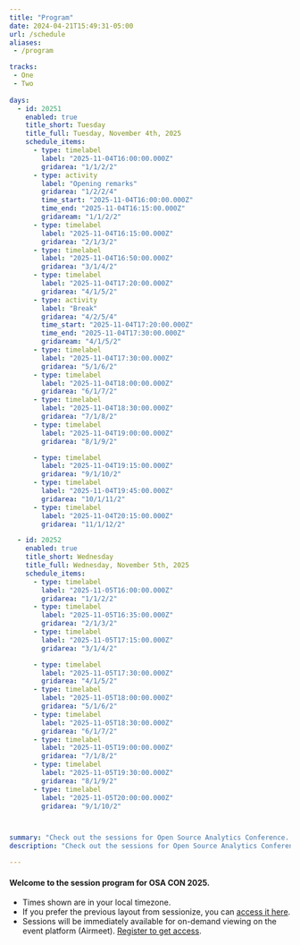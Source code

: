 ```yaml
---
title: "Program"
date: 2024-04-21T15:49:31-05:00
url: /schedule
aliases:
 - /program

tracks:
 - One
 - Two
 
days:  
  - id: 20251
    enabled: true
    title_short: Tuesday
    title_full: Tuesday, November 4th, 2025
    schedule_items: 
      - type: timelabel
        label: "2025-11-04T16:00:00.000Z"
        gridarea: "1/1/2/2"
      - type: activity
        label: "Opening remarks"
        gridarea: "1/2/2/4"
        time_start: "2025-11-04T16:00:00.000Z"
        time_end: "2025-11-04T16:15:00.000Z"
        gridaream: "1/1/2/2"
      - type: timelabel
        label: "2025-11-04T16:15:00.000Z"
        gridarea: "2/1/3/2"
      - type: timelabel
        label: "2025-11-04T16:50:00.000Z"
        gridarea: "3/1/4/2"
      - type: timelabel
        label: "2025-11-04T17:20:00.000Z"
        gridarea: "4/1/5/2"
      - type: activity
        label: "Break"
        gridarea: "4/2/5/4"
        time_start: "2025-11-04T17:20:00.000Z"
        time_end: "2025-11-04T17:30:00.000Z"
        gridaream: "4/1/5/2"
      - type: timelabel
        label: "2025-11-04T17:30:00.000Z"
        gridarea: "5/1/6/2"
      - type: timelabel
        label: "2025-11-04T18:00:00.000Z"
        gridarea: "6/1/7/2"
      - type: timelabel
        label: "2025-11-04T18:30:00.000Z"
        gridarea: "7/1/8/2"
      - type: timelabel
        label: "2025-11-04T19:00:00.000Z"
        gridarea: "8/1/9/2"

      - type: timelabel
        label: "2025-11-04T19:15:00.000Z"
        gridarea: "9/1/10/2"
      - type: timelabel
        label: "2025-11-04T19:45:00.000Z"
        gridarea: "10/1/11/2"
      - type: timelabel
        label: "2025-11-04T20:15:00.000Z"
        gridarea: "11/1/12/2"

  - id: 20252
    enabled: true
    title_short: Wednesday
    title_full: Wednesday, November 5th, 2025
    schedule_items: 
      - type: timelabel
        label: "2025-11-05T16:00:00.000Z"
        gridarea: "1/1/2/2"
      - type: timelabel
        label: "2025-11-05T16:35:00.000Z"
        gridarea: "2/1/3/2"
      - type: timelabel
        label: "2025-11-05T17:15:00.000Z"
        gridarea: "3/1/4/2"

      - type: timelabel
        label: "2025-11-05T17:30:00.000Z"
        gridarea: "4/1/5/2"
      - type: timelabel
        label: "2025-11-05T18:00:00.000Z"
        gridarea: "5/1/6/2"
      - type: timelabel
        label: "2025-11-05T18:30:00.000Z"
        gridarea: "6/1/7/2"
      - type: timelabel
        label: "2025-11-05T19:00:00.000Z"
        gridarea: "7/1/8/2"
      - type: timelabel
        label: "2025-11-05T19:30:00.000Z"
        gridarea: "8/1/9/2"
      - type: timelabel
        label: "2025-11-05T20:00:00.000Z"
        gridarea: "9/1/10/2"



summary: "Check out the sessions for Open Source Analytics Conference. Join us in this free and online event."
description: "Check out the sessions for Open Source Analytics Conference. Join us in this free and online event."

---
```


<h4 class="mb-4">Welcome to the session program for OSA CON 2025. </h4>

* Times shown are in your local timezone.
* If you prefer the previous layout from sessionize, you can <a href="/program-sessionize">access it here</a>.
* Sessions will be immediately available for on-demand viewing on the event platform (Airmeet). [Register to get access](/register).




